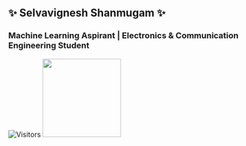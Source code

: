 ## ✨ Selvavignesh Shanmugam ✨

### Machine Learning Aspirant | Electronics & Communication Engineering Student      

![Visitors](https://visitor-badge.glitch.me/badge?page_id=selva-vignesh)
<a href="url"><img src="https://images.youracclaim.com/size/340x340/images/6b6169d0-9c67-4550-893d-1a63f18394d7/Machine_Learning_Essentials.png" height="158" width="158" ></a>



